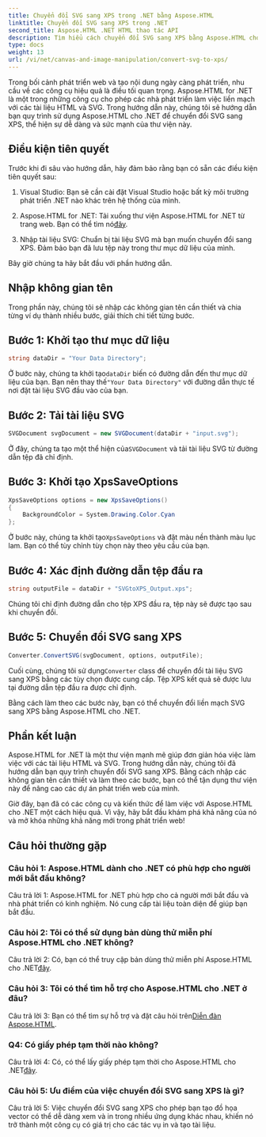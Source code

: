 ```yaml
---
title: Chuyển đổi SVG sang XPS trong .NET bằng Aspose.HTML
linktitle: Chuyển đổi SVG sang XPS trong .NET
second_title: Aspose.HTML .NET HTML thao tác API
description: Tìm hiểu cách chuyển đổi SVG sang XPS bằng Aspose.HTML cho .NET. Thúc đẩy sự phát triển web của bạn với thư viện mạnh mẽ này.
type: docs
weight: 13
url: /vi/net/canvas-and-image-manipulation/convert-svg-to-xps/
---
```


Trong bối cảnh phát triển web và tạo nội dung ngày càng phát triển, nhu cầu về các công cụ hiệu quả là điều tối quan trọng. Aspose.HTML for .NET là một trong những công cụ cho phép các nhà phát triển làm việc liền mạch với các tài liệu HTML và SVG. Trong hướng dẫn này, chúng tôi sẽ hướng dẫn bạn quy trình sử dụng Aspose.HTML cho .NET để chuyển đổi SVG sang XPS, thể hiện sự dễ dàng và sức mạnh của thư viện này.

## Điều kiện tiên quyết

Trước khi đi sâu vào hướng dẫn, hãy đảm bảo rằng bạn có sẵn các điều kiện tiên quyết sau:

1. Visual Studio: Bạn sẽ cần cài đặt Visual Studio hoặc bất kỳ môi trường phát triển .NET nào khác trên hệ thống của mình.

2.  Aspose.HTML for .NET: Tải xuống thư viện Aspose.HTML for .NET từ trang web. Bạn có thể tìm nó[đây](https://releases.aspose.com/html/net/).

3. Nhập tài liệu SVG: Chuẩn bị tài liệu SVG mà bạn muốn chuyển đổi sang XPS. Đảm bảo bạn đã lưu tệp này trong thư mục dữ liệu của mình.

Bây giờ chúng ta hãy bắt đầu với phần hướng dẫn.

## Nhập không gian tên

Trong phần này, chúng tôi sẽ nhập các không gian tên cần thiết và chia từng ví dụ thành nhiều bước, giải thích chi tiết từng bước.

## Bước 1: Khởi tạo thư mục dữ liệu

```csharp
string dataDir = "Your Data Directory";
```

 Ở bước này, chúng ta khởi tạo`dataDir` biến có đường dẫn đến thư mục dữ liệu của bạn. Bạn nên thay thế`"Your Data Directory"` với đường dẫn thực tế nơi đặt tài liệu SVG đầu vào của bạn.

## Bước 2: Tải tài liệu SVG

```csharp
SVGDocument svgDocument = new SVGDocument(dataDir + "input.svg");
```

 Ở đây, chúng ta tạo một thể hiện của`SVGDocument` và tải tài liệu SVG từ đường dẫn tệp đã chỉ định.

## Bước 3: Khởi tạo XpsSaveOptions

```csharp
XpsSaveOptions options = new XpsSaveOptions()
{
    BackgroundColor = System.Drawing.Color.Cyan
};
```

 Ở bước này, chúng ta khởi tạo`XpsSaveOptions` và đặt màu nền thành màu lục lam. Bạn có thể tùy chỉnh tùy chọn này theo yêu cầu của bạn.

## Bước 4: Xác định đường dẫn tệp đầu ra

```csharp
string outputFile = dataDir + "SVGtoXPS_Output.xps";
```

Chúng tôi chỉ định đường dẫn cho tệp XPS đầu ra, tệp này sẽ được tạo sau khi chuyển đổi.

## Bước 5: Chuyển đổi SVG sang XPS

```csharp
Converter.ConvertSVG(svgDocument, options, outputFile);
```

 Cuối cùng, chúng tôi sử dụng`Converter` class để chuyển đổi tài liệu SVG sang XPS bằng các tùy chọn được cung cấp. Tệp XPS kết quả sẽ được lưu tại đường dẫn tệp đầu ra được chỉ định.

Bằng cách làm theo các bước này, bạn có thể chuyển đổi liền mạch SVG sang XPS bằng Aspose.HTML cho .NET.

## Phần kết luận

Aspose.HTML for .NET là một thư viện mạnh mẽ giúp đơn giản hóa việc làm việc với các tài liệu HTML và SVG. Trong hướng dẫn này, chúng tôi đã hướng dẫn bạn quy trình chuyển đổi SVG sang XPS. Bằng cách nhập các không gian tên cần thiết và làm theo các bước, bạn có thể tận dụng thư viện này để nâng cao các dự án phát triển web của mình.

Giờ đây, bạn đã có các công cụ và kiến thức để làm việc với Aspose.HTML cho .NET một cách hiệu quả. Vì vậy, hãy bắt đầu khám phá khả năng của nó và mở khóa những khả năng mới trong phát triển web!

## Câu hỏi thường gặp

### Câu hỏi 1: Aspose.HTML dành cho .NET có phù hợp cho người mới bắt đầu không?

Câu trả lời 1: Aspose.HTML for .NET phù hợp cho cả người mới bắt đầu và nhà phát triển có kinh nghiệm. Nó cung cấp tài liệu toàn diện để giúp bạn bắt đầu.

### Câu hỏi 2: Tôi có thể sử dụng bản dùng thử miễn phí Aspose.HTML cho .NET không?

 Câu trả lời 2: Có, bạn có thể truy cập bản dùng thử miễn phí Aspose.HTML cho .NET[đây](https://releases.aspose.com/).

### Câu hỏi 3: Tôi có thể tìm hỗ trợ cho Aspose.HTML cho .NET ở đâu?

 Câu trả lời 3: Bạn có thể tìm sự hỗ trợ và đặt câu hỏi trên[Diễn đàn Aspose.HTML](https://forum.aspose.com/).

### Q4: Có giấy phép tạm thời nào không?

 Câu trả lời 4: Có, có thể lấy giấy phép tạm thời cho Aspose.HTML cho .NET[đây](https://purchase.aspose.com/temporary-license/).

### Câu hỏi 5: Ưu điểm của việc chuyển đổi SVG sang XPS là gì?

Câu trả lời 5: Việc chuyển đổi SVG sang XPS cho phép bạn tạo đồ họa vector có thể dễ dàng xem và in trong nhiều ứng dụng khác nhau, khiến nó trở thành một công cụ có giá trị cho các tác vụ in và tạo tài liệu.